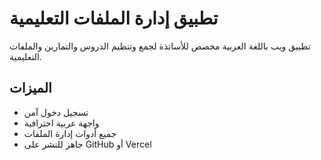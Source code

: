 # تطبيق إدارة الملفات التعليمية

تطبيق ويب باللغة العربية مخصص للأساتذة لجمع وتنظيم الدروس والتمارين والملفات التعليمية.

## الميزات
- تسجيل دخول آمن
- واجهة عربية احترافية
- جميع أدوات إدارة الملفات
- جاهز للنشر على GitHub أو Vercel
